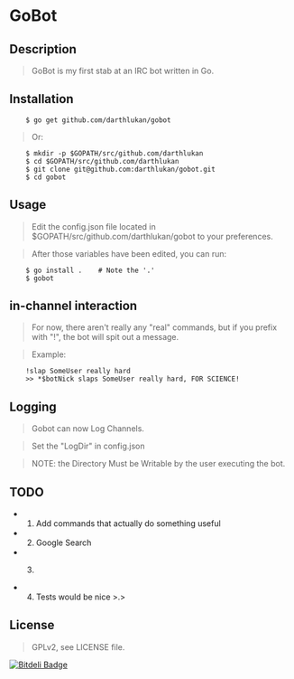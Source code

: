 GoBot
========


## Description

> GoBot is my first stab at an IRC bot written in Go.

## Installation
```
    $ go get github.com/darthlukan/gobot
```
> Or:

```
    $ mkdir -p $GOPATH/src/github.com/darthlukan
    $ cd $GOPATH/src/github.com/darthlukan
    $ git clone git@github.com:darthlukan/gobot.git
    $ cd gobot
```

## Usage

> Edit the config.json file located in $GOPATH/src/github.com/darthlukan/gobot to your preferences.

> After those variables have been edited, you can run:
```
    $ go install .    # Note the '.'
    $ gobot
```

## in-channel interaction

> For now, there aren't really any "real" commands, but if you prefix with "!", the bot will spit out a message.

> Example:
```
    !slap SomeUser really hard
    >> *$botNick slaps SomeUser really hard, FOR SCIENCE!
```

## Logging
> Gobot can now Log Channels.

> Set the "LogDir" in config.json

> NOTE: the Directory Must be Writable by the user executing the bot.

## TODO

- 1. Add commands that actually do something useful
- 2. Google Search
- 3. ~~~Logging~~~
- 4. Tests would be nice >.>

## License

> GPLv2, see LICENSE file.


[![Bitdeli Badge](https://d2weczhvl823v0.cloudfront.net/darthlukan/gobot/trend.png)](https://bitdeli.com/free "Bitdeli Badge")

